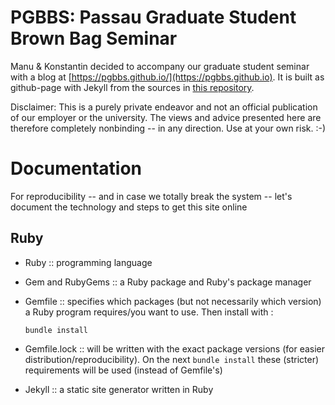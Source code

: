 # PGBBS: Passau Graduate Student Brown Bag Seminar

Manu & Konstantin decided to accompany our graduate student seminar
with a blog at [https://pgbbs.github.io/](https://pgbbs.github.io). It
is built as github-page with Jekyll from the sources in
[this repository](https://github.com/PGBBS/pgbbs.github.io).

Disclaimer: This is a purely private endeavor and not an official
publication of our employer or the university. The views and advice
presented here are therefore completely nonbinding -- in any
direction. Use at your own risk. :-)

# Documentation

For reproducibility -- and in case we totally break the system --
let's document the technology and steps to get this site online

## Ruby

- Ruby :: programming language
- Gem and RubyGems :: a Ruby package and Ruby's package manager
- Gemfile :: specifies which packages (but not necessarily which
  version) a Ruby program requires/you want to use. Then install with
  :

      bundle install

- Gemfile.lock :: will be written with the exact package versions (for
  easier distribution/reproducibility). On the next `bundle install`
  these (stricter) requirements will be used (instead of Gemfile's)
- Jekyll :: a static site generator written in Ruby
